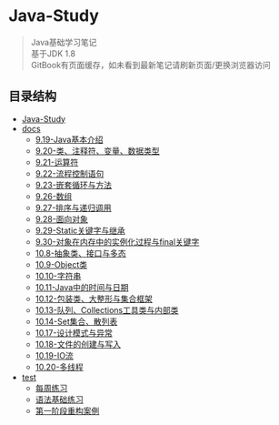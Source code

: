 # Java-Study

> Java基础学习笔记  
> 基于JDK 1.8  
> GitBook有页面缓存，如未看到最新笔记请刷新页面/更换浏览器访问  

## 目录结构

* [Java-Study](README.md)
* [docs](docs/README.md)
  * [9.19-Java基本介绍](docs/9.19-Java基本介绍.md)
  * [9.20-类、注释符、变量、数据类型](docs/9.20-类、注释符、变量、数据类型.md)
  * [9.21-运算符](docs/9.21-运算符.md)
  * [9.22-流程控制语句](docs/9.22-流程控制语句.md)
  * [9.23-嵌套循环与方法](docs/9.23-嵌套循环与方法.md)
  * [9.26-数组](docs/9.26-数组.md)
  * [9.27-排序与递归调用](docs/9.27-排序与递归调用.md)
  * [9.28-面向对象](docs/9.28-面向对象.md)
  * [9.29-Static关键字与继承](docs/9.29-Static关键字与继承.md)
  * [9.30-对象在内存中的实例化过程与final关键字](docs/9.30-对象在内存中的实例化过程与final关键字.md)
  * [10.8-抽象类、接口与多态](docs/10.8-抽象类、接口与多态.md)
  * [10.9-Object类](docs/10.9-Object类.md)
  * [10.10-字符串](docs/10.10-字符串.md)
  * [10.11-Java中的时间与日期](docs/10.11-Java中的时间与日期.md)
  * [10.12-包装类、大整形与集合框架](docs/10.12-包装类、大整形与集合框架.md)
  * [10.13-队列、Collections工具类与内部类](docs/10.13-队列、Collections工具类与内部类.md)
  * [10.14-Set集合、散列表](docs/10.14-Set集合、散列表.md)
  * [10.17-设计模式与异常](docs/10.17-设计模式与异常.md)
  * [10.18-文件的创建与写入](docs/10.18-文件的创建与写入.md)
  * [10.19-IO流](docs/10.19-IO流.md)
  * [10.20-多线程](docs/10.20-多线程.md)
* [test](test/README.md)
  * [每周练习](test/每周练习.md)
  * [语法基础练习](test/语法基础练习.md)
  * [第一阶段重构案例](test/第一阶段重构案例.md)

